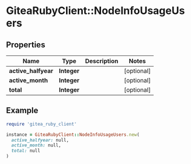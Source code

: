 # GiteaRubyClient::NodeInfoUsageUsers

## Properties

| Name | Type | Description | Notes |
| ---- | ---- | ----------- | ----- |
| **active_halfyear** | **Integer** |  | [optional] |
| **active_month** | **Integer** |  | [optional] |
| **total** | **Integer** |  | [optional] |

## Example

```ruby
require 'gitea_ruby_client'

instance = GiteaRubyClient::NodeInfoUsageUsers.new(
  active_halfyear: null,
  active_month: null,
  total: null
)
```

